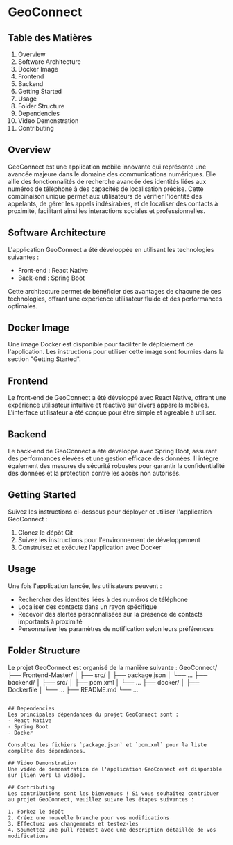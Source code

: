 # GeoConnect

## Table des Matières
1. Overview
2. Software Architecture
3. Docker Image
4. Frontend
5. Backend
6. Getting Started
8. Usage
9. Folder Structure
10. Dependencies
11. Video Demonstration
12. Contributing

## Overview
GeoConnect est une application mobile innovante qui représente une avancée majeure dans le domaine des communications numériques. Elle allie des fonctionnalités de recherche avancée des identités liées aux numéros de téléphone à des capacités de localisation précise. Cette combinaison unique permet aux utilisateurs de vérifier l'identité des appelants, de gérer les appels indésirables, et de localiser des contacts à proximité, facilitant ainsi les interactions sociales et professionnelles.

## Software Architecture
L'application GeoConnect a été développée en utilisant les technologies suivantes :

- Front-end : React Native
- Back-end : Spring Boot

Cette architecture permet de bénéficier des avantages de chacune de ces technologies, offrant une expérience utilisateur fluide et des performances optimales.

## Docker Image
Une image Docker est disponible pour faciliter le déploiement de l'application. Les instructions pour utiliser cette image sont fournies dans la section "Getting Started".

## Frontend
Le front-end de GeoConnect a été développé avec React Native, offrant une expérience utilisateur intuitive et réactive sur divers appareils mobiles. L'interface utilisateur a été conçue pour être simple et agréable à utiliser.

## Backend
Le back-end de GeoConnect a été développé avec Spring Boot, assurant des performances élevées et une gestion efficace des données. Il intègre également des mesures de sécurité robustes pour garantir la confidentialité des données et la protection contre les accès non autorisés.

## Getting Started
Suivez les instructions ci-dessous pour déployer et utiliser l'application GeoConnect :

1. Clonez le dépôt Git
2. Suivez les instructions pour l'environnement de développement
3. Construisez et exécutez l'application avec Docker

## Usage
Une fois l'application lancée, les utilisateurs peuvent :
- Rechercher des identités liées à des numéros de téléphone
- Localiser des contacts dans un rayon spécifique
- Recevoir des alertes personnalisées sur la présence de contacts importants à proximité
- Personnaliser les paramètres de notification selon leurs préférences

## Folder Structure
Le projet GeoConnect est organisé de la manière suivante :
GeoConnect/
├── Frontend-Master/
│   ├── src/
│   ├── package.json
│   └── ...
├── backend/
│   ├── src/
│   ├── pom.xml
│   └── ...
├── docker/
│   ├── Dockerfile
│   └── ...
├── README.md
└── ...
```

## Dependencies
Les principales dépendances du projet GeoConnect sont :
- React Native
- Spring Boot
- Docker

Consultez les fichiers `package.json` et `pom.xml` pour la liste complète des dépendances.

## Video Demonstration
Une vidéo de démonstration de l'application GeoConnect est disponible sur [lien vers la vidéo].

## Contributing
Les contributions sont les bienvenues ! Si vous souhaitez contribuer au projet GeoConnect, veuillez suivre les étapes suivantes :

1. Forkez le dépôt
2. Créez une nouvelle branche pour vos modifications
3. Effectuez vos changements et testez-les
4. Soumettez une pull request avec une description détaillée de vos modifications